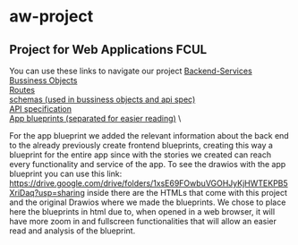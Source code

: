# aw-project
## Project for Web Applications FCUL
You can use these links to navigate our project
[Backend-Services](/backend/BE-Services.md) \
[Bussiness Objects](/backend/bussiness-objects.md) \
[Routes](/backend/routes.md) \
[schemas (used in bussiness objects and api spec)](/backend/schemas.yaml)  \
[API specification](/backend/api_spec.yaml)  \
[App blueprints (separated for easier reading)](/backend/APP_blueprints/)  \


For the app blueprint we added the relevant information about the back end to the already previously create frontend blueprints, creating this way a blueprint for the entire app since with the stories we created can reach every functionality and service of the app.
To see the drawios with the app blueprint you can use this link: https://drive.google.com/drive/folders/1xsE69FOwbuVGOHJyKjHWTEKPB5XriDaq?usp=sharing inside there are the HTMLs that come with this project and the original Drawios where we made the blueprints. We chose to place here the blueprints in html due to, when opened in a web browser, it will have more zoom in and fullscreen functionalities that will allow an easier read and analysis of the blueprint.
